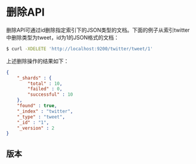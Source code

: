 # 删除API

删除API可通过id删除指定索引下的JSON类型的文档。下面的例子从索引twitter中删除类型为tweet，id为1的JSON格式的文档：

```bash
$ curl -XDELETE 'http://localhost:9200/twitter/tweet/1'
```

上述删除操作的结果如下：

```json
{
    "_shards" : {
        "total" : 10,
        "failed" : 0,
        "successful" : 10
    },
    "found" : true,
    "_index" : "twitter",
    "_type" : "tweet",
    "_id" : "1",
    "_version" : 2
}
```

## 版本